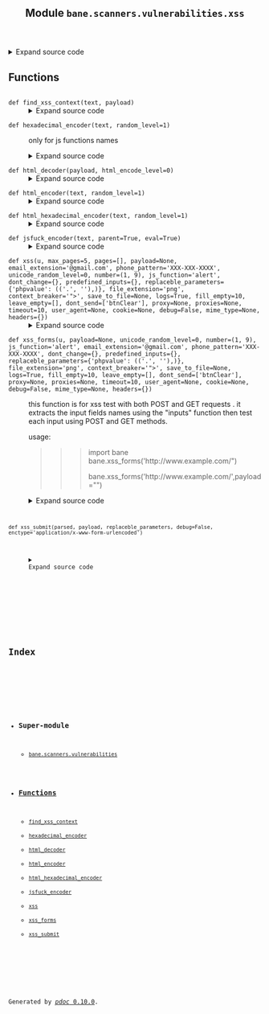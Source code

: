 <body>
<main>
<article id="content">
<header>
<h1 class="title">Module <code>bane.scanners.vulnerabilities.xss</code></h1>
</header>
<section id="section-intro">
<details class="source">
<summary>
<span>Expand source code</span>
</summary>
<pre><code class="python">from bane.scanners.vulnerabilities.utils import *


def jsfuck_encoder(text, parent=True, eval=True):
    return js_fuck().encode(text, eval, parent)


def find_xss_context(text, payload):
    try:
        a = re.search(
            &#34;&lt;(.*?)=?{}?(.*?)&gt;&#34;.format(re.escape(r&#34;{}&#34;.format(payload))), text
        ).group(0)
        b = a.replace(payload, &#34;&#34;)
        if len(re.findall(&#34;&lt;(.*?)&gt;&#34;, b)) != 1:
            return payload
        else:
            return a
    except:
        return payload


def html_decoder(payload, html_encode_level=0):
    for x in range(html_encode_level):
        payload = HTMLParser.HTMLParser().unescape(payload)
    return payload


def html_encoder(text, random_level=1):
    if random_level == 1:
        d = &#34;&#34;
        for c in text:
            a = random.randint(0, 1)
            if a == 0:
                d += c
            else:
                d += &#34;&amp;#&#34; + str(ord(c))
        return d
    if random_level == 2:
        return &#34;&#34;.join(&#34;&amp;#%d&#34; % ord(c) for c in text)
    else:
        return text


def hexadecimal_encoder(text, random_level=1):
    &#34;&#34;&#34;
    only for js functions names
    &#34;&#34;&#34;
    if random_level == 1:
        d = &#34;&#34;
        for c in text:
            a = random.randint(0, 1)
            if a == 0:
                d += c
            else:
                d += hex(ord(c)).replace(&#34;0x&#34;, r&#34;\u00&#34;)
        return d
    if random_level == 2:
        return &#34;&#34;.join(hex(ord(c)).replace(&#34;0x&#34;, r&#34;\u00&#34;) for c in text)
    else:
        return unicode(text)


def html_hexadecimal_encoder(text, random_level=1):
    if random_level == 1:
        d = &#34;&#34;
        for c in text:
            a = random.randint(0, 1)
            if a == 0:
                d += c
            else:
                d += hex(ord(c)).replace(&#34;0x&#34;, &#34;&amp;#x&#34;)
        return d
    if random_level == 2:
        return &#34;&#34;.join(hex(ord(c)).replace(&#34;0x&#34;, &#34;&amp;#x&#34;) for c in text)
    else:
        return unicode(text)




def xss_submit(
    parsed,
    payload,
    replaceble_parameters,
    debug=False,
    enctype=&#34;application/x-www-form-urlencoded&#34;,
):
    &#34;&#34;&#34;&#34;&#34;&#34;
    p_o_c=parsed[0].copy()
    d, fi = setup_to_submit(parsed[0])
    for x in d:
        for y in replaceble_parameters:
            if x == y:
                for z in replaceble_parameters[y]:
                    d[x] = d[x].replace(z[0], z[1])
    if not fi:
        parsed[1].update(
            {
                &#34;Content-Type&#34;: enctype,
                &#34;Referer&#34;: parsed[0][&#34;action&#34;],
                &#34;Origin&#34;: parsed[0][&#34;action&#34;].split(&#34;://&#34;)[0]
                + &#34;://&#34;
                + parsed[0][&#34;action&#34;].split(&#34;://&#34;)[1].split(&#34;/&#34;)[0],
            }
        )
    else:
        parsed[1].update(
            {
                &#34;Referer&#34;: parsed[0][&#34;action&#34;],
                &#34;Origin&#34;: parsed[0][&#34;action&#34;].split(&#34;://&#34;)[0]
                + &#34;://&#34;
                + parsed[0][&#34;action&#34;].split(&#34;://&#34;)[1].split(&#34;/&#34;)[0],
            }
        )
    if debug == True:
        for x in d:
            print(&#34;{}{} : {}{}&#34;.format(Fore.MAGENTA, x, Fore.WHITE, d[x]))
        for x in fi:
            print(&#34;{}{} : {}{}&#34;.format(Fore.MAGENTA, x, Fore.WHITE, fi[x]))
    if &#34;application/json&#34; in enctype:
        d = json.dumps(d)
    c=&#39;&#39;
    if parsed[0][&#34;method&#34;] == &#34;get&#34;:
        try:
            c = requests.Session().get(
                parsed[0][&#34;action&#34;],
                params=d,
                headers=parsed[1],
                proxies=parsed[2],
                timeout=parsed[3],
                verify=False,
            ).text
            if payload in c:
                return (True, {&#34;reflection&#34;:find_xss_context(c, payload),&#34;p_o_c&#34;:p_o_c},any(s in c for s in sql_errors),any(s in c for s in xml_parser_errors),any(s in c for s in fetch_url_errors),any(s in c for s in open_file_errors),p_o_c)
        except Exception as e:
            pass
    else:
        try:
            c = requests.Session().post(
                parsed[0][&#34;action&#34;],
                data=d,
                files=fi,
                headers=parsed[1],
                proxies=parsed[2],
                timeout=parsed[3],
                verify=False,
            ).text
            if payload in c:
                return (True, {&#34;reflection&#34;:find_xss_context(c, payload),&#34;p_o_c&#34;:p_o_c},any(s in c for s in sql_errors),any(s in c for s in xml_parser_errors),any(s in c for s in fetch_url_errors),any(s in c for s in open_file_errors),p_o_c)
        except Exception as e:
            pass
    return (False, &#34;&#34;,any(s in c for s in sql_errors),any(s in c for s in xml_parser_errors),any(s in c for s in fetch_url_errors),any(s in c for s in open_file_errors),p_o_c)



def xss_forms(
    u,
    payload=None,
    unicode_random_level=0,
    number=(1, 9),
    js_function=&#34;alert&#34;,
    email_extension=&#39;@gmail.com&#39;,
    phone_pattern=&#39;XXX-XXX-XXXX&#39;,
    dont_change={},
    predefined_inputs={},
    replaceble_parameters={&#34;phpvalue&#34;: ((&#34;.&#34;, &#34;&#34;),)},
    file_extension=&#34;png&#34;,
    context_breaker=&#39;&#34;&gt;&#39;,
    save_to_file=None,
    logs=True,
    fill_empty=10,
    leave_empty=[],
    dont_send=[&#34;btnClear&#34;],
    proxy=None,
    proxies=None,
    timeout=10,
    user_agent=None,
    cookie=None,
    debug=False,
    mime_type=None,
    headers={}
):
    &#34;&#34;&#34;
    this function is for xss test with both POST and GET requests . it extracts the input fields names using the &#34;inputs&#34; function then test each input using POST and GET methods.

    usage:

    &gt;&gt;&gt;import bane
    &gt;&gt;&gt;bane.xss_forms(&#39;http://www.example.com/&#34;)

    &gt;&gt;&gt;bane.xss_forms(&#39;http://www.example.com/&#39;,payload=&#34;&lt;script&gt;alert(123);&lt;/script&gt;&#34;)

    &#34;&#34;&#34;
    target_page = u
    if proxy:
        proxy = proxy
    if proxies:
        proxy = random.choice(proxies)
    dic = []
    pre_apyload = True
    if payload:
        xp_f = payload
        pre_apyload = False
    else:
        xp_f = &#39;&lt;DeTAIlS/OpeN/OntOGglE = &#34;{} `v`&#34;&#39;
    if context_breaker:
        xp_f = context_breaker + xp_f
    if logs == True:
        print(Fore.WHITE + &#34;[~]Getting forms...&#34; + Style.RESET_ALL)
    hu = True
    fom = forms_parser(
        u, proxy=proxy, timeout=timeout, cookie=cookie, user_agent=user_agent,include_links=True,headers=headers
    )
    if len(fom) == 0:
        if logs == True:
            print(Fore.RED + &#34;[-]No forms were found!!!&#34; + Style.RESET_ALL)
        hu = False
    if hu == True:
        form_index = -1
        for l1 in fom:
            form_index += 1
            if pre_apyload == True:
                xp = xp_f.format(
                    hexadecimal_encoder(js_function, random_level=unicode_random_level)
                )
            else:
                xp = xp_f
            lst = {}
            vul = []
            sec = []
            sql_e=[]
            xml_e=[]
            p_t_e=[]
            ssrf_e=[]
            p_t_erros=[]
            ssrf_errors=[]
            hu = True
            u = l1[&#34;action&#34;]
            if logs == True:
                print(
                    Fore.BLUE
                    + &#34;Form: &#34;
                    + Fore.WHITE
                    + str(form_index)
                    + Fore.BLUE
                    + &#34;\nAction: &#34;
                    + Fore.WHITE
                    + u
                    + Fore.BLUE
                    + &#34;\nMethod: &#34;
                    + Fore.WHITE
                    + l1[&#34;method&#34;]
                    + Fore.BLUE
                    + &#34;\nPayload: &#34;
                    + Fore.WHITE
                    + xp
                    + Style.RESET_ALL
                )
            &#34;&#34;&#34;if len(inputs(u,proxy=proxy,timeout=timeout,value=True,cookie=cookie,user_agent=user_agent))==0:
     hu=False
     if logs==True:
      print(Fore.YELLOW+&#34;[-]No parameters found on that page !! Moving on..&#34;+Style.RESET_ALL)&#34;&#34;&#34;
            if True:
                extr = []
                l = []
                for x in l1[&#34;inputs&#34;]:
                    if (
                        x[&#34;name&#34;].strip() not in leave_empty
                        and x[&#34;name&#34;].strip() not in dont_send
                    ):
                        if (
                            x[&#34;type&#34;]
                            in [
                                &#34;hidden&#34;,
                                &#34;file&#34;,
                                &#34;text&#34;,
                                &#34;textarea&#34;,
                                &#34;email&#34;,
                                &#34;tel&#34;,
                                &#34;search&#34;,
                                &#34;url&#34;,
                                &#34;password&#34;,
                                &#34;number&#34;,
                                &#34;select&#34;,
                                &#34;radio&#34;,
                                &#34;checkbox&#34;,
                                &#34;color&#34;
                            ]
                            and x[&#34;name&#34;] not in dont_change
                        ):  # any input type that accept direct input from keyboard
                            i = x[&#34;name&#34;]
                            parsed_form = set_up_injection(
                                target_page,
                                form_index,
                                i,
                                xp,
                                cookie,
                                setup_ua(user_agent),
                                setup_proxy(proxy, proxies),
                                timeout,
                                fill_empty,
                                file_extension=file_extension,
                                email_extension=email_extension,
                                phone_pattern=phone_pattern,
                                dont_change=dont_change,
                                number=number,
                                leave_empty=leave_empty,
                                dont_send=dont_send,
                                mime_type=mime_type,
                                predefined_inputs=predefined_inputs,
                                headers=headers
                            )
                            xss_res = xss_submit(
                                parsed_form,
                                xp,
                                replaceble_parameters,
                                debug=debug,
                                enctype=l1[&#34;enctype&#34;],
                            )
                            if xss_res[0] == True:
                                x = &#34;parameter: &#39;&#34; + i + &#34;&#39; =&gt; [+]Payload was found&#34;
                                vul.append({&#39;parameter&#39;:i, &#39;context&#39;: xss_res[1]})
                                colr = Fore.GREEN
                            else:
                                x = &#34;parameter: &#39;&#34; + i + &#34;&#39; =&gt; [-]Payload was not found&#34;
                                #sec.append(i)
                                colr = Fore.RED
                            if xss_res[2] == True:
                                x+=Fore.YELLOW+&#34;\n[i] SQL Error detected&#34;
                                sql_e.append({&#39;parameter&#39;:i, &#39;p_o_c&#39;: xss_res[-1]})
                            if xss_res[3] == True:
                                x+=Fore.YELLOW+&#34;\n[i] XML parsing Error detected (potential XML injection)&#34;
                                xml_e.append({&#39;parameter&#39;:i, &#39;p_o_c&#39;: xss_res[-1]})
                            if xss_res[4] == True:
                                x+=Fore.YELLOW+&#34;\n[i] Fetching URL Error detected (potential SSRF)&#34;
                                ssrf_e.append({&#39;parameter&#39;:i, &#39;p_o_c&#39;: xss_res[-1]})
                            if xss_res[5] == True:
                                x+=Fore.YELLOW+&#34;\n[i] Reading file Error detected (potential path traversal)&#34;
                                p_t_e.append({&#39;parameter&#39;:i, &#39;p_o_c&#39;: xss_res[-1]})
                            if logs == True:
                                print(colr + x + Style.RESET_ALL)
            dic.append(
                {
                    &#34;form&#34;: u,
                    &#34;method&#34;: l1[&#34;method&#34;],
                    &#34;vulnerable&#34;: vul,
                    #&#34;safe&#34;: sec,
                    &#34;sql_errors&#34;:sql_e,
                    &#34;xml_parsing_errors&#34;:xml_e,
                    &#34;fetching_url_errors&#34;:ssrf_e,
                    &#34;reading_file_errors&#34;:p_t_e
                }
            )
        if save_to_file:
            with open(save_to_file.split(&#34;.&#34;)[0] + &#34;.json&#34;, &#34;w&#34;) as outfile:
                json.dump(
                    {&#34;Payload&#34;: xp, &#34;Page&#34;: target_page, &#34;Output&#34;: dic},
                    outfile,
                    indent=4,
                )
            outfile.close()
        return {&#34;payload&#34;: xp, &#34;page&#34;: target_page, &#34;result&#34;: dic}




def xss(
    u,
    max_pages=5,
    pages=[],
    payload=None,
    email_extension=&#39;@gmail.com&#39;,
    phone_pattern=&#39;XXX-XXX-XXXX&#39;,
    unicode_random_level=0,
    number=(1, 9),
    js_function=&#34;alert&#34;,
    dont_change={},
    predefined_inputs={},
    replaceble_parameters={&#34;phpvalue&#34;: ((&#34;.&#34;, &#34;&#34;),)},
    file_extension=&#34;png&#34;,
    context_breaker=&#39;&#34;&gt;&#39;,
    save_to_file=None,
    logs=True,
    fill_empty=10,
    leave_empty=[],
    dont_send=[&#34;btnClear&#34;],
    proxy=None,
    proxies=None,
    timeout=10,
    user_agent=None,
    cookie=None,
    debug=False,
    mime_type=None,
    headers={}
):
    l=[]
    if pages==[]:
        pages=spider_url(u,cookie=cookie,max_pages=max_pages,timeout=timeout,user_agent=user_agent,proxy=proxy,headers=headers)
    for x in pages:
        if logs==True:
            print(&#39;\n\nPage: {}\n&#39;.format(x))
        l.append(xss_forms(x,
                           payload=None,
                            unicode_random_level=unicode_random_level,
                            number=number,
                            js_function=js_function,
                            dont_change=dont_change,
                            email_extension=email_extension,
                            phone_pattern=phone_pattern,
                            predefined_inputs=predefined_inputs,
                            replaceble_parameters=replaceble_parameters,
                            file_extension=file_extension,
                            context_breaker=context_breaker,
                            save_to_file=save_to_file,
                            logs=logs,
                            fill_empty=fill_empty,
                            leave_empty=leave_empty,
                            dont_send=dont_send,
                            proxy=proxy,
                            proxies=proxies,
                            timeout=timeout,
                            user_agent=user_agent,
                            cookie=cookie,
                            debug=debug,
                            mime_type=mime_type,
                            headers=headers))
    f=[]
    for x in l:
        if x !=None:
            n=x.copy()
            n[&#39;result&#39;]=[]
            for i in x[&#39;result&#39;]:
                if len(i[&#39;vulnerable&#39;]) &gt; 0 or len(i[&#39;sql_errors&#39;]) &gt; 0 or len(i[&#39;xml_parsing_errors&#39;])&gt;0 or len(i[&#39;fetching_url_errors&#39;])&gt;0 or len(i[&#39;reading_file_errors&#39;]) &gt; 0:
                    n[&#39;result&#39;].append(i)
            if n[&#39;result&#39;]!=[]:
                f.append(n)
    return f</code></pre>
</details>
</section>
<section>
</section>
<section>
</section>
<section>
<h2 class="section-title" id="header-functions">Functions</h2>
<dl>
<dt id="bane.scanners.vulnerabilities.xss.find_xss_context"><code class="name flex">
<span>def <span class="ident">find_xss_context</span></span>(<span>text, payload)</span>
</code></dt>
<dd>
<div class="desc"></div>
<details class="source">
<summary>
<span>Expand source code</span>
</summary>
<pre><code class="python">def find_xss_context(text, payload):
    try:
        a = re.search(
            &#34;&lt;(.*?)=?{}?(.*?)&gt;&#34;.format(re.escape(r&#34;{}&#34;.format(payload))), text
        ).group(0)
        b = a.replace(payload, &#34;&#34;)
        if len(re.findall(&#34;&lt;(.*?)&gt;&#34;, b)) != 1:
            return payload
        else:
            return a
    except:
        return payload</code></pre>
</details>
</dd>
<dt id="bane.scanners.vulnerabilities.xss.hexadecimal_encoder"><code class="name flex">
<span>def <span class="ident">hexadecimal_encoder</span></span>(<span>text, random_level=1)</span>
</code></dt>
<dd>
<div class="desc"><p>only for js functions names</p></div>
<details class="source">
<summary>
<span>Expand source code</span>
</summary>
<pre><code class="python">def hexadecimal_encoder(text, random_level=1):
    &#34;&#34;&#34;
    only for js functions names
    &#34;&#34;&#34;
    if random_level == 1:
        d = &#34;&#34;
        for c in text:
            a = random.randint(0, 1)
            if a == 0:
                d += c
            else:
                d += hex(ord(c)).replace(&#34;0x&#34;, r&#34;\u00&#34;)
        return d
    if random_level == 2:
        return &#34;&#34;.join(hex(ord(c)).replace(&#34;0x&#34;, r&#34;\u00&#34;) for c in text)
    else:
        return unicode(text)</code></pre>
</details>
</dd>
<dt id="bane.scanners.vulnerabilities.xss.html_decoder"><code class="name flex">
<span>def <span class="ident">html_decoder</span></span>(<span>payload, html_encode_level=0)</span>
</code></dt>
<dd>
<div class="desc"></div>
<details class="source">
<summary>
<span>Expand source code</span>
</summary>
<pre><code class="python">def html_decoder(payload, html_encode_level=0):
    for x in range(html_encode_level):
        payload = HTMLParser.HTMLParser().unescape(payload)
    return payload</code></pre>
</details>
</dd>
<dt id="bane.scanners.vulnerabilities.xss.html_encoder"><code class="name flex">
<span>def <span class="ident">html_encoder</span></span>(<span>text, random_level=1)</span>
</code></dt>
<dd>
<div class="desc"></div>
<details class="source">
<summary>
<span>Expand source code</span>
</summary>
<pre><code class="python">def html_encoder(text, random_level=1):
    if random_level == 1:
        d = &#34;&#34;
        for c in text:
            a = random.randint(0, 1)
            if a == 0:
                d += c
            else:
                d += &#34;&amp;#&#34; + str(ord(c))
        return d
    if random_level == 2:
        return &#34;&#34;.join(&#34;&amp;#%d&#34; % ord(c) for c in text)
    else:
        return text</code></pre>
</details>
</dd>
<dt id="bane.scanners.vulnerabilities.xss.html_hexadecimal_encoder"><code class="name flex">
<span>def <span class="ident">html_hexadecimal_encoder</span></span>(<span>text, random_level=1)</span>
</code></dt>
<dd>
<div class="desc"></div>
<details class="source">
<summary>
<span>Expand source code</span>
</summary>
<pre><code class="python">def html_hexadecimal_encoder(text, random_level=1):
    if random_level == 1:
        d = &#34;&#34;
        for c in text:
            a = random.randint(0, 1)
            if a == 0:
                d += c
            else:
                d += hex(ord(c)).replace(&#34;0x&#34;, &#34;&amp;#x&#34;)
        return d
    if random_level == 2:
        return &#34;&#34;.join(hex(ord(c)).replace(&#34;0x&#34;, &#34;&amp;#x&#34;) for c in text)
    else:
        return unicode(text)</code></pre>
</details>
</dd>
<dt id="bane.scanners.vulnerabilities.xss.jsfuck_encoder"><code class="name flex">
<span>def <span class="ident">jsfuck_encoder</span></span>(<span>text, parent=True, eval=True)</span>
</code></dt>
<dd>
<div class="desc"></div>
<details class="source">
<summary>
<span>Expand source code</span>
</summary>
<pre><code class="python">def jsfuck_encoder(text, parent=True, eval=True):
    return js_fuck().encode(text, eval, parent)</code></pre>
</details>
</dd>
<dt id="bane.scanners.vulnerabilities.xss.xss"><code class="name flex">
<span>def <span class="ident">xss</span></span>(<span>u, max_pages=5, pages=[], payload=None, email_extension='@gmail.com', phone_pattern='XXX-XXX-XXXX', unicode_random_level=0, number=(1, 9), js_function='alert', dont_change={}, predefined_inputs={}, replaceble_parameters={'phpvalue': (('.', ''),)}, file_extension='png', context_breaker=&#x27;&quot;&gt;&#x27;, save_to_file=None, logs=True, fill_empty=10, leave_empty=[], dont_send=['btnClear'], proxy=None, proxies=None, timeout=10, user_agent=None, cookie=None, debug=False, mime_type=None, headers={})</span>
</code></dt>
<dd>
<div class="desc"></div>
<details class="source">
<summary>
<span>Expand source code</span>
</summary>
<pre><code class="python">def xss(
    u,
    max_pages=5,
    pages=[],
    payload=None,
    email_extension=&#39;@gmail.com&#39;,
    phone_pattern=&#39;XXX-XXX-XXXX&#39;,
    unicode_random_level=0,
    number=(1, 9),
    js_function=&#34;alert&#34;,
    dont_change={},
    predefined_inputs={},
    replaceble_parameters={&#34;phpvalue&#34;: ((&#34;.&#34;, &#34;&#34;),)},
    file_extension=&#34;png&#34;,
    context_breaker=&#39;&#34;&gt;&#39;,
    save_to_file=None,
    logs=True,
    fill_empty=10,
    leave_empty=[],
    dont_send=[&#34;btnClear&#34;],
    proxy=None,
    proxies=None,
    timeout=10,
    user_agent=None,
    cookie=None,
    debug=False,
    mime_type=None,
    headers={}
):
    l=[]
    if pages==[]:
        pages=spider_url(u,cookie=cookie,max_pages=max_pages,timeout=timeout,user_agent=user_agent,proxy=proxy,headers=headers)
    for x in pages:
        if logs==True:
            print(&#39;\n\nPage: {}\n&#39;.format(x))
        l.append(xss_forms(x,
                           payload=None,
                            unicode_random_level=unicode_random_level,
                            number=number,
                            js_function=js_function,
                            dont_change=dont_change,
                            email_extension=email_extension,
                            phone_pattern=phone_pattern,
                            predefined_inputs=predefined_inputs,
                            replaceble_parameters=replaceble_parameters,
                            file_extension=file_extension,
                            context_breaker=context_breaker,
                            save_to_file=save_to_file,
                            logs=logs,
                            fill_empty=fill_empty,
                            leave_empty=leave_empty,
                            dont_send=dont_send,
                            proxy=proxy,
                            proxies=proxies,
                            timeout=timeout,
                            user_agent=user_agent,
                            cookie=cookie,
                            debug=debug,
                            mime_type=mime_type,
                            headers=headers))
    f=[]
    for x in l:
        if x !=None:
            n=x.copy()
            n[&#39;result&#39;]=[]
            for i in x[&#39;result&#39;]:
                if len(i[&#39;vulnerable&#39;]) &gt; 0 or len(i[&#39;sql_errors&#39;]) &gt; 0 or len(i[&#39;xml_parsing_errors&#39;])&gt;0 or len(i[&#39;fetching_url_errors&#39;])&gt;0 or len(i[&#39;reading_file_errors&#39;]) &gt; 0:
                    n[&#39;result&#39;].append(i)
            if n[&#39;result&#39;]!=[]:
                f.append(n)
    return f</code></pre>
</details>
</dd>
<dt id="bane.scanners.vulnerabilities.xss.xss_forms"><code class="name flex">
<span>def <span class="ident">xss_forms</span></span>(<span>u, payload=None, unicode_random_level=0, number=(1, 9), js_function='alert', email_extension='@gmail.com', phone_pattern='XXX-XXX-XXXX', dont_change={}, predefined_inputs={}, replaceble_parameters={'phpvalue': (('.', ''),)}, file_extension='png', context_breaker=&#x27;&quot;&gt;&#x27;, save_to_file=None, logs=True, fill_empty=10, leave_empty=[], dont_send=['btnClear'], proxy=None, proxies=None, timeout=10, user_agent=None, cookie=None, debug=False, mime_type=None, headers={})</span>
</code></dt>
<dd>
<div class="desc"><p>this function is for xss test with both POST and GET requests . it extracts the input fields names using the "inputs" function then test each input using POST and GET methods.</p>
<p>usage:</p>
<blockquote>
<blockquote>
<blockquote>
<p>import bane
bane.xss_forms('http://www.example.com/")</p>
<p>bane.xss_forms('http://www.example.com/',payload="<script>alert(123);</script>")</p>
</blockquote>
</blockquote>
</blockquote></div>
<details class="source">
<summary>
<span>Expand source code</span>
</summary>
<pre><code class="python">def xss_forms(
    u,
    payload=None,
    unicode_random_level=0,
    number=(1, 9),
    js_function=&#34;alert&#34;,
    email_extension=&#39;@gmail.com&#39;,
    phone_pattern=&#39;XXX-XXX-XXXX&#39;,
    dont_change={},
    predefined_inputs={},
    replaceble_parameters={&#34;phpvalue&#34;: ((&#34;.&#34;, &#34;&#34;),)},
    file_extension=&#34;png&#34;,
    context_breaker=&#39;&#34;&gt;&#39;,
    save_to_file=None,
    logs=True,
    fill_empty=10,
    leave_empty=[],
    dont_send=[&#34;btnClear&#34;],
    proxy=None,
    proxies=None,
    timeout=10,
    user_agent=None,
    cookie=None,
    debug=False,
    mime_type=None,
    headers={}
):
    &#34;&#34;&#34;
    this function is for xss test with both POST and GET requests . it extracts the input fields names using the &#34;inputs&#34; function then test each input using POST and GET methods.

    usage:

    &gt;&gt;&gt;import bane
    &gt;&gt;&gt;bane.xss_forms(&#39;http://www.example.com/&#34;)

    &gt;&gt;&gt;bane.xss_forms(&#39;http://www.example.com/&#39;,payload=&#34;&lt;script&gt;alert(123);&lt;/script&gt;&#34;)

    &#34;&#34;&#34;
    target_page = u
    if proxy:
        proxy = proxy
    if proxies:
        proxy = random.choice(proxies)
    dic = []
    pre_apyload = True
    if payload:
        xp_f = payload
        pre_apyload = False
    else:
        xp_f = &#39;&lt;DeTAIlS/OpeN/OntOGglE = &#34;{} `v`&#34;&#39;
    if context_breaker:
        xp_f = context_breaker + xp_f
    if logs == True:
        print(Fore.WHITE + &#34;[~]Getting forms...&#34; + Style.RESET_ALL)
    hu = True
    fom = forms_parser(
        u, proxy=proxy, timeout=timeout, cookie=cookie, user_agent=user_agent,include_links=True,headers=headers
    )
    if len(fom) == 0:
        if logs == True:
            print(Fore.RED + &#34;[-]No forms were found!!!&#34; + Style.RESET_ALL)
        hu = False
    if hu == True:
        form_index = -1
        for l1 in fom:
            form_index += 1
            if pre_apyload == True:
                xp = xp_f.format(
                    hexadecimal_encoder(js_function, random_level=unicode_random_level)
                )
            else:
                xp = xp_f
            lst = {}
            vul = []
            sec = []
            sql_e=[]
            xml_e=[]
            p_t_e=[]
            ssrf_e=[]
            p_t_erros=[]
            ssrf_errors=[]
            hu = True
            u = l1[&#34;action&#34;]
            if logs == True:
                print(
                    Fore.BLUE
                    + &#34;Form: &#34;
                    + Fore.WHITE
                    + str(form_index)
                    + Fore.BLUE
                    + &#34;\nAction: &#34;
                    + Fore.WHITE
                    + u
                    + Fore.BLUE
                    + &#34;\nMethod: &#34;
                    + Fore.WHITE
                    + l1[&#34;method&#34;]
                    + Fore.BLUE
                    + &#34;\nPayload: &#34;
                    + Fore.WHITE
                    + xp
                    + Style.RESET_ALL
                )
            &#34;&#34;&#34;if len(inputs(u,proxy=proxy,timeout=timeout,value=True,cookie=cookie,user_agent=user_agent))==0:
     hu=False
     if logs==True:
      print(Fore.YELLOW+&#34;[-]No parameters found on that page !! Moving on..&#34;+Style.RESET_ALL)&#34;&#34;&#34;
            if True:
                extr = []
                l = []
                for x in l1[&#34;inputs&#34;]:
                    if (
                        x[&#34;name&#34;].strip() not in leave_empty
                        and x[&#34;name&#34;].strip() not in dont_send
                    ):
                        if (
                            x[&#34;type&#34;]
                            in [
                                &#34;hidden&#34;,
                                &#34;file&#34;,
                                &#34;text&#34;,
                                &#34;textarea&#34;,
                                &#34;email&#34;,
                                &#34;tel&#34;,
                                &#34;search&#34;,
                                &#34;url&#34;,
                                &#34;password&#34;,
                                &#34;number&#34;,
                                &#34;select&#34;,
                                &#34;radio&#34;,
                                &#34;checkbox&#34;,
                                &#34;color&#34;
                            ]
                            and x[&#34;name&#34;] not in dont_change
                        ):  # any input type that accept direct input from keyboard
                            i = x[&#34;name&#34;]
                            parsed_form = set_up_injection(
                                target_page,
                                form_index,
                                i,
                                xp,
                                cookie,
                                setup_ua(user_agent),
                                setup_proxy(proxy, proxies),
                                timeout,
                                fill_empty,
                                file_extension=file_extension,
                                email_extension=email_extension,
                                phone_pattern=phone_pattern,
                                dont_change=dont_change,
                                number=number,
                                leave_empty=leave_empty,
                                dont_send=dont_send,
                                mime_type=mime_type,
                                predefined_inputs=predefined_inputs,
                                headers=headers
                            )
                            xss_res = xss_submit(
                                parsed_form,
                                xp,
                                replaceble_parameters,
                                debug=debug,
                                enctype=l1[&#34;enctype&#34;],
                            )
                            if xss_res[0] == True:
                                x = &#34;parameter: &#39;&#34; + i + &#34;&#39; =&gt; [+]Payload was found&#34;
                                vul.append({&#39;parameter&#39;:i, &#39;context&#39;: xss_res[1]})
                                colr = Fore.GREEN
                            else:
                                x = &#34;parameter: &#39;&#34; + i + &#34;&#39; =&gt; [-]Payload was not found&#34;
                                #sec.append(i)
                                colr = Fore.RED
                            if xss_res[2] == True:
                                x+=Fore.YELLOW+&#34;\n[i] SQL Error detected&#34;
                                sql_e.append({&#39;parameter&#39;:i, &#39;p_o_c&#39;: xss_res[-1]})
                            if xss_res[3] == True:
                                x+=Fore.YELLOW+&#34;\n[i] XML parsing Error detected (potential XML injection)&#34;
                                xml_e.append({&#39;parameter&#39;:i, &#39;p_o_c&#39;: xss_res[-1]})
                            if xss_res[4] == True:
                                x+=Fore.YELLOW+&#34;\n[i] Fetching URL Error detected (potential SSRF)&#34;
                                ssrf_e.append({&#39;parameter&#39;:i, &#39;p_o_c&#39;: xss_res[-1]})
                            if xss_res[5] == True:
                                x+=Fore.YELLOW+&#34;\n[i] Reading file Error detected (potential path traversal)&#34;
                                p_t_e.append({&#39;parameter&#39;:i, &#39;p_o_c&#39;: xss_res[-1]})
                            if logs == True:
                                print(colr + x + Style.RESET_ALL)
            dic.append(
                {
                    &#34;form&#34;: u,
                    &#34;method&#34;: l1[&#34;method&#34;],
                    &#34;vulnerable&#34;: vul,
                    #&#34;safe&#34;: sec,
                    &#34;sql_errors&#34;:sql_e,
                    &#34;xml_parsing_errors&#34;:xml_e,
                    &#34;fetching_url_errors&#34;:ssrf_e,
                    &#34;reading_file_errors&#34;:p_t_e
                }
            )
        if save_to_file:
            with open(save_to_file.split(&#34;.&#34;)[0] + &#34;.json&#34;, &#34;w&#34;) as outfile:
                json.dump(
                    {&#34;Payload&#34;: xp, &#34;Page&#34;: target_page, &#34;Output&#34;: dic},
                    outfile,
                    indent=4,
                )
            outfile.close()
        return {&#34;payload&#34;: xp, &#34;page&#34;: target_page, &#34;result&#34;: dic}</code></pre>
</details>
</dd>
<dt id="bane.scanners.vulnerabilities.xss.xss_submit"><code class="name flex">
<span>def <span class="ident">xss_submit</span></span>(<span>parsed, payload, replaceble_parameters, debug=False, enctype='application/x-www-form-urlencoded')</span>
</code></dt>
<dd>
<div class="desc"></div>
<details class="source">
<summary>
<span>Expand source code</span>
</summary>
<pre><code class="python">def xss_submit(
    parsed,
    payload,
    replaceble_parameters,
    debug=False,
    enctype=&#34;application/x-www-form-urlencoded&#34;,
):
    &#34;&#34;&#34;&#34;&#34;&#34;
    p_o_c=parsed[0].copy()
    d, fi = setup_to_submit(parsed[0])
    for x in d:
        for y in replaceble_parameters:
            if x == y:
                for z in replaceble_parameters[y]:
                    d[x] = d[x].replace(z[0], z[1])
    if not fi:
        parsed[1].update(
            {
                &#34;Content-Type&#34;: enctype,
                &#34;Referer&#34;: parsed[0][&#34;action&#34;],
                &#34;Origin&#34;: parsed[0][&#34;action&#34;].split(&#34;://&#34;)[0]
                + &#34;://&#34;
                + parsed[0][&#34;action&#34;].split(&#34;://&#34;)[1].split(&#34;/&#34;)[0],
            }
        )
    else:
        parsed[1].update(
            {
                &#34;Referer&#34;: parsed[0][&#34;action&#34;],
                &#34;Origin&#34;: parsed[0][&#34;action&#34;].split(&#34;://&#34;)[0]
                + &#34;://&#34;
                + parsed[0][&#34;action&#34;].split(&#34;://&#34;)[1].split(&#34;/&#34;)[0],
            }
        )
    if debug == True:
        for x in d:
            print(&#34;{}{} : {}{}&#34;.format(Fore.MAGENTA, x, Fore.WHITE, d[x]))
        for x in fi:
            print(&#34;{}{} : {}{}&#34;.format(Fore.MAGENTA, x, Fore.WHITE, fi[x]))
    if &#34;application/json&#34; in enctype:
        d = json.dumps(d)
    c=&#39;&#39;
    if parsed[0][&#34;method&#34;] == &#34;get&#34;:
        try:
            c = requests.Session().get(
                parsed[0][&#34;action&#34;],
                params=d,
                headers=parsed[1],
                proxies=parsed[2],
                timeout=parsed[3],
                verify=False,
            ).text
            if payload in c:
                return (True, {&#34;reflection&#34;:find_xss_context(c, payload),&#34;p_o_c&#34;:p_o_c},any(s in c for s in sql_errors),any(s in c for s in xml_parser_errors),any(s in c for s in fetch_url_errors),any(s in c for s in open_file_errors),p_o_c)
        except Exception as e:
            pass
    else:
        try:
            c = requests.Session().post(
                parsed[0][&#34;action&#34;],
                data=d,
                files=fi,
                headers=parsed[1],
                proxies=parsed[2],
                timeout=parsed[3],
                verify=False,
            ).text
            if payload in c:
                return (True, {&#34;reflection&#34;:find_xss_context(c, payload),&#34;p_o_c&#34;:p_o_c},any(s in c for s in sql_errors),any(s in c for s in xml_parser_errors),any(s in c for s in fetch_url_errors),any(s in c for s in open_file_errors),p_o_c)
        except Exception as e:
            pass
    return (False, &#34;&#34;,any(s in c for s in sql_errors),any(s in c for s in xml_parser_errors),any(s in c for s in fetch_url_errors),any(s in c for s in open_file_errors),p_o_c)</code></pre>
</details>
</dd>
</dl>
</section>
<section>
</section>
</article>
<nav id="sidebar">
<h1>Index</h1>
<div class="toc">
<ul></ul>
</div>
<ul id="index">
<li><h3>Super-module</h3>
<ul>
<li><code><a title="bane.scanners.vulnerabilities" href="index.md">bane.scanners.vulnerabilities</a></code></li>
</ul>
</li>
<li><h3><a href="#header-functions">Functions</a></h3>
<ul class="">
<li><code><a title="bane.scanners.vulnerabilities.xss.find_xss_context" href="#bane.scanners.vulnerabilities.xss.find_xss_context">find_xss_context</a></code></li>
<li><code><a title="bane.scanners.vulnerabilities.xss.hexadecimal_encoder" href="#bane.scanners.vulnerabilities.xss.hexadecimal_encoder">hexadecimal_encoder</a></code></li>
<li><code><a title="bane.scanners.vulnerabilities.xss.html_decoder" href="#bane.scanners.vulnerabilities.xss.html_decoder">html_decoder</a></code></li>
<li><code><a title="bane.scanners.vulnerabilities.xss.html_encoder" href="#bane.scanners.vulnerabilities.xss.html_encoder">html_encoder</a></code></li>
<li><code><a title="bane.scanners.vulnerabilities.xss.html_hexadecimal_encoder" href="#bane.scanners.vulnerabilities.xss.html_hexadecimal_encoder">html_hexadecimal_encoder</a></code></li>
<li><code><a title="bane.scanners.vulnerabilities.xss.jsfuck_encoder" href="#bane.scanners.vulnerabilities.xss.jsfuck_encoder">jsfuck_encoder</a></code></li>
<li><code><a title="bane.scanners.vulnerabilities.xss.xss" href="#bane.scanners.vulnerabilities.xss.xss">xss</a></code></li>
<li><code><a title="bane.scanners.vulnerabilities.xss.xss_forms" href="#bane.scanners.vulnerabilities.xss.xss_forms">xss_forms</a></code></li>
<li><code><a title="bane.scanners.vulnerabilities.xss.xss_submit" href="#bane.scanners.vulnerabilities.xss.xss_submit">xss_submit</a></code></li>
</ul>
</li>
</ul>
</nav>
</main>
<footer id="footer">
<p>Generated by <a href="https://pdoc3.github.io/pdoc" title="pdoc: Python API documentation generator"><cite>pdoc</cite> 0.10.0</a>.</p>
</footer>
</body>
</html>